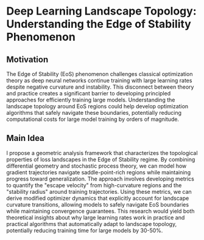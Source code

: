 # Deep Learning Landscape Topology: Understanding the Edge of Stability Phenomenon

## Motivation
The Edge of Stability (EoS) phenomenon challenges classical optimization theory as deep neural networks continue training with large learning rates despite negative curvature and instability. This disconnect between theory and practice creates a significant barrier to developing principled approaches for efficiently training large models. Understanding the landscape topology around EoS regions could help develop optimization algorithms that safely navigate these boundaries, potentially reducing computational costs for large model training by orders of magnitude.

## Main Idea
I propose a geometric analysis framework that characterizes the topological properties of loss landscapes in the Edge of Stability regime. By combining differential geometry and stochastic process theory, we can model how gradient trajectories navigate saddle-point-rich regions while maintaining progress toward generalization. The approach involves developing metrics to quantify the "escape velocity" from high-curvature regions and the "stability radius" around training trajectories. Using these metrics, we can derive modified optimizer dynamics that explicitly account for landscape curvature transitions, allowing models to safely navigate EoS boundaries while maintaining convergence guarantees. This research would yield both theoretical insights about why large learning rates work in practice and practical algorithms that automatically adapt to landscape topology, potentially reducing training time for large models by 30-50%.